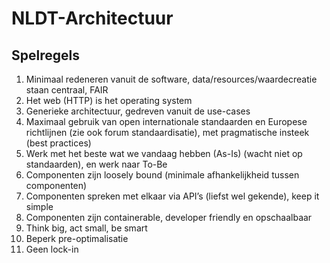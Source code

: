 # NLDT-Architectuur

## Spelregels

1.	Minimaal redeneren vanuit de software, data/resources/waardecreatie staan centraal, FAIR
2.	Het web (HTTP) is het operating system
3.	Generieke architectuur, gedreven vanuit de use-cases
4.	Maximaal gebruik van open internationale standaarden en Europese richtlijnen (zie ook forum standaardisatie), met pragmatische insteek (best practices)
6.	Werk met het beste wat we vandaag hebben (As-Is) (wacht niet op standaarden), en werk naar To-Be
7.	Componenten zijn loosely bound (minimale afhankelijkheid tussen componenten)
8.	Componenten spreken met elkaar via API’s (liefst wel gekende), keep it simple
9.	Componenten zijn containerable, developer friendly en opschaalbaar
10.	Think big, act small, be smart
11.	Beperk pre-optimalisatie
12.	Geen lock-in
